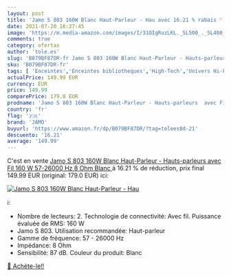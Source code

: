 ```yaml
---
layout: post
title: 'Jamo S 803 160W Blanc Haut-Parleur - Hau avec 16.21 % rabais '
date: 2021-07-20 16:27:45
image: 'https://m.media-amazon.com/images/I/31OIgRuzLKL._SL500_._SL400_.jpg'
comments: true
category: ofertas
author: 'tole.es'
slug: 'B079BF87DR-fr Jamo S 803 160W Blanc Haut-Parleur - Hauts-parleurs avec...'
sku: 'B079BF87DR-fr'
tags: [ 'Enceintes','Enceintes bibliotheques','High-Tech','Univers Hi-Fi','jamo', ]
actualPrice: 149.99 EUR
currency: EUR
price: 149.99
comparePrice: 179.0 EUR
prodname: 'Jamo S 803 160W Blanc Haut-Parleur - Hauts-parleurs  avec Fil  160 W  57-26000 Hz  8 Ohm  Blanc '
country: 'fr'
flag: '🇫🇷'
brand: 'JAMO'
buyurl: 'https://www.amazon.fr/dp/B079BF87DR/?tag=tolees0d-21'
descuento: '16.21'
average: '149.99'
---
```


C'est en vente [Jamo S 803 160W Blanc Haut-Parleur - Hauts-parleurs  avec Fil  160 W  57-26000 Hz  8 Ohm  Blanc ](https://www.amazon.fr/dp/B079BF87DR/?tag=tolees0d-21)  à  16.21 % de réduction, prix final  149.99 EUR (original: 179.0 EUR) ici:

[![Jamo S 803 160W Blanc Haut-Parleur - Hau](https://m.media-amazon.com/images/I/31OIgRuzLKL._SL500_._SL400_.jpg)](https://www.amazon.fr/dp/B079BF87DR/?tag=tolees0d-21)

ℹ️:

- Nombre de lecteurs: 2. Technologie de connectivité: Avec fil. Puissance évaluée de RMS: 160 W
- Jamo S 803. Utilisation recommandée: Haut-parleur
- Gamme de fréquence: 57 - 26000 Hz
- Impédance: 8 Ohm
- Sensibilité: 87 dB. Couleur du produit: Blanc

[🛒 Achète-le!!](https://www.amazon.fr/dp/B079BF87DR/?tag=tolees0d-21)

